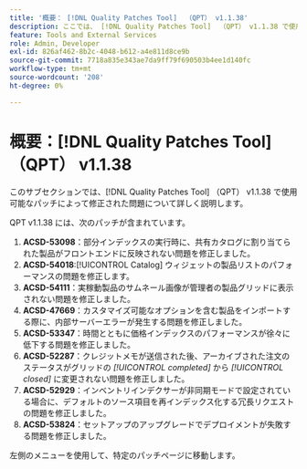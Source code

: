 ```yaml
---
title: '概要： [!DNL Quality Patches Tool]  （QPT） v1.1.38'
description: ここでは、 [!DNL Quality Patches Tool]  （QPT） v1.1.38 で使用可能なパッチによって修正された問題について詳しく説明します。
feature: Tools and External Services
role: Admin, Developer
exl-id: 826af462-8b2c-4048-b612-a4e811d8ce9b
source-git-commit: 7718a835e343ae7da9ff79f690503b4ee1d140fc
workflow-type: tm+mt
source-wordcount: '208'
ht-degree: 0%

---
```


# 概要：[!DNL Quality Patches Tool] （QPT） v1.1.38

このサブセクションでは、[!DNL Quality Patches Tool] （QPT） v1.1.38 で使用可能なパッチによって修正された問題について詳しく説明します。

QPT v1.1.38 には、次のパッチが含まれています。

1. **ACSD-53098**：部分インデックスの実行時に、共有カタログに割り当てられた製品がフロントエンドに反映されない問題を修正しました。
1. **ACSD-54018**:[!UICONTROL Catalog] ウィジェットの製品リストのパフォーマンスの問題を修正します。
1. **ACSD-54111**：実稼動製品のサムネール画像が管理者の製品グリッドに表示されない問題を修正しました。
1. **ACSD-47669**：カスタマイズ可能なオプションを含む製品をインポートする際に、内部サーバーエラーが発生する問題を修正しました。
1. **ACSD-53347**：時間とともに価格インデックスのパフォーマンスが徐々に低下する問題を修正しました。
1. **ACSD-52287**：クレジットメモが送信された後、アーカイブされた注文のステータスがグリッドの *[!UICONTROL completed]* から *[!UICONTROL closed]* に変更されない問題を修正しました。
1. **ACSD-52929**：インベントリインデクサーが非同期モードで設定されている場合に、デフォルトのソース項目を再インデックス化する冗長リクエストの問題を修正しました。
1. **ACSD-53824**：セットアップのアップグレードでデプロイメントが失敗する問題を修正しました。

左側のメニューを使用して、特定のパッチページに移動します。
